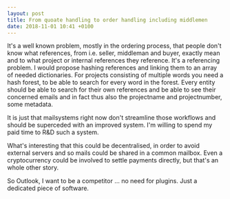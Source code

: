 ```yaml
---
layout: post
title: From quoate handling to order handling including middlemen
date: 2018-11-01 10:41 +0100
---
```

It's a well known problem, mostly in the ordering process, that people don't know what references, from i.e. seller, middleman and buyer, exactly mean and to what project or internal references they reference. It's a referencing problem.
I would propose hashing references and linking them to an array of needed dictionaries.
For projects consisting of multiple words you need a hash forest, to be able to search for every word in the forest.
Every entity should  be able to search for their own references and be able to see their concerned emails and in fact thus also the projectname and projectnumber, some metadata.

It is just that mailsystems right now don't streamline those workflows and should be superceded with an improved system. I'm willing to spend my paid time to R&D such a system.

What's interesting that this could be decentralised, in order to avoid external servers and so mails could be shared in a common mailbox.
Even a cryptocurrency could be involved to settle payments directly, but that's an whole other story.

So Outlook, I want to be a competitor ... no need for plugins. Just a dedicated piece of software.